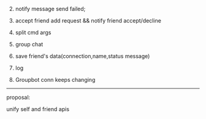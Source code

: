 2. notify message send failed;

3. accept friend add request && notify friend accept/decline

4. split cmd args

5. group chat

6. save friend's data(connection,name,status message)

7. log

8. Groupbot conn keeps changing



---------------

proposal:

unify self and friend apis
